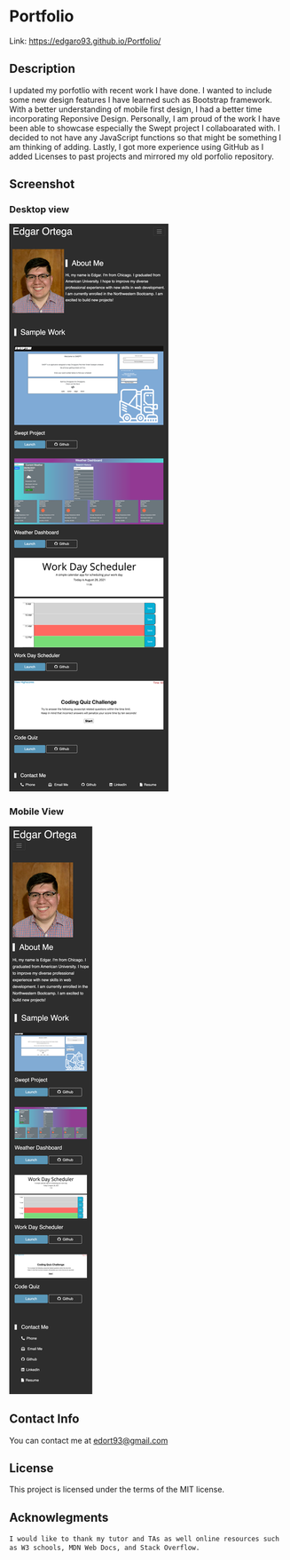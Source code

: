# Portfolio
Link: https://edgaro93.github.io/Portfolio/

## Description
I updated my porfotlio with recent work I have done. I wanted to include some new design features I have learned such as Bootstrap framework. With a better understanding of mobile first design, I had a better time incorporating Reponsive Design. Personally, I am proud of the work I have been able to showcase especially the Swept project I collaboarated with. I decided to not have any JavaScript functions so that might be something I am thinking of adding. Lastly, I got more experience using GitHub as I added Licenses to past projects and mirrored my old porfolio repository.


## Screenshot
### Desktop view
![plot](Assets/Images/desktop.png)

### Mobile View
![plot](Assets/Images/mobile.png)

## Contact Info
You can contact me at edort93@gmail.com

## License
This project is licensed under the terms of the MIT license.

## Acknowlegments
~~~
I would like to thank my tutor and TAs as well online resources such as W3 schools, MDN Web Docs, and Stack Overflow.
~~~
